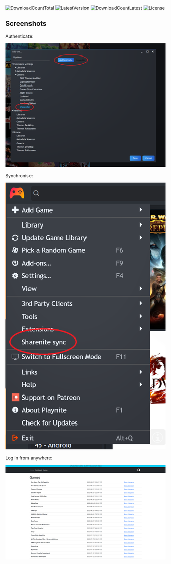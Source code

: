 ![DownloadCountTotal](https://img.shields.io/github/downloads/sharenite/playnite-sharenite/total?label=total%20downloads&style=for-the-badge)
![LatestVersion](https://img.shields.io/github/v/tag/sharenite/playnite-sharenite?label=Latest%20version&style=for-the-badge)
![DownloadCountLatest](https://img.shields.io/github/downloads/sharenite/playnite-sharenite/latest/total?style=for-the-badge)
![License](https://img.shields.io/github/license/sharenite/playnite-sharenite?style=for-the-badge)

## Screenshots

Authenticate:

![Screenshot](https://github.com/sharenite/playnite-sharenite/raw/main/screenshots/auth.png)

Synchronise:

![Screenshot](https://github.com/sharenite/playnite-sharenite/raw/main/screenshots/menu.png)

Log in from anywhere:

![Screenshot](https://github.com/sharenite/playnite-sharenite/raw/main/screenshots/app.png)